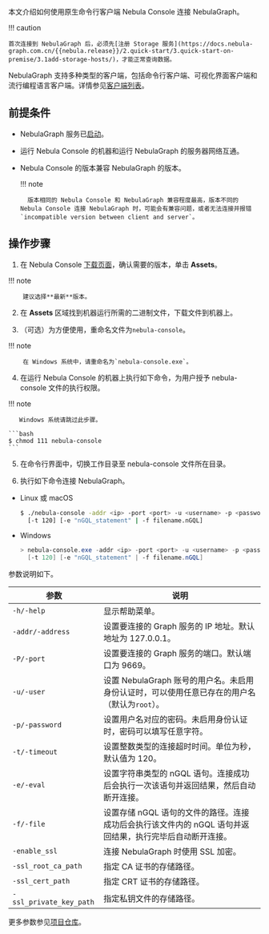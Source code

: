 本文介绍如何使用原生命令行客户端 Nebula Console 连接 NebulaGraph。

<!--本文中的链接必须用外链，因为这篇文档是复用的，用内部链接会出错。-->

!!! caution

    首次连接到 NebulaGraph 后，必须先[注册 Storage 服务](https://docs.nebula-graph.com.cn/{{nebula.release}}/2.quick-start/3.quick-start-on-premise/3.1add-storage-hosts/)，才能正常查询数据。

NebulaGraph 支持多种类型的客户端，包括命令行客户端、可视化界面客户端和流行编程语言客户端。详情参见[客户端列表](https://docs.nebula-graph.com.cn/{{nebula.release}}/14.client/1.nebula-client/)。

## 前提条件

- NebulaGraph 服务已[启动](https://docs.nebula-graph.com.cn/{{nebula.release}}/4.deployment-and-installation/manage-service/)。

- 运行 Nebula Console 的机器和运行 NebulaGraph 的服务器网络互通。

- Nebula Console 的版本兼容 NebulaGraph 的版本。

  !!! note
  
        版本相同的 Nebula Console 和 NebulaGraph 兼容程度最高，版本不同的 Nebula Console 连接 NebulaGraph 时，可能会有兼容问题，或者无法连接并报错`incompatible version between client and server`。

## 操作步骤

1. 在 Nebula Console [下载页面](https://github.com/vesoft-inc/nebula-console/releases "the nebula-console Releases page")，确认需要的版本，单击 **Assets**。

  !!! note

        建议选择**最新**版本。

2. 在 **Assets** 区域找到机器运行所需的二进制文件，下载文件到机器上。


3. （可选）为方便使用，重命名文件为`nebula-console`。

  !!! note

        在 Windows 系统中，请重命名为`nebula-console.exe`。

4. 在运行 Nebula Console 的机器上执行如下命令，为用户授予 nebula-console 文件的执行权限。

  !!! note

       Windows 系统请跳过此步骤。

    ```bash
    $ chmod 111 nebula-console
    ```

5. 在命令行界面中，切换工作目录至 nebula-console 文件所在目录。

6. 执行如下命令连接 NebulaGraph。

  - Linux 或 macOS

    ```bash
    $ ./nebula-console -addr <ip> -port <port> -u <username> -p <password>
      [-t 120] [-e "nGQL_statement" | -f filename.nGQL]
    ```

  - Windows

    ```powershell
    > nebula-console.exe -addr <ip> -port <port> -u <username> -p <password>
      [-t 120] [-e "nGQL_statement" | -f filename.nGQL]
    ```

  参数说明如下。

  | 参数 | 说明 |
  | - | - |
  | `-h/-help` | 显示帮助菜单。 |
  | `-addr/-address` | 设置要连接的 Graph 服务的 IP 地址。默认地址为 127.0.0.1。<!-- 如果 NebulaGraph 部署在 [Nebula Cloud](https://docs.nebula-graph.com.cn/2.6.2/nebula-cloud/1.what-is-cloud/) 上，需要创建 [Private Link](https://docs.nebula-graph.com.cn/2.6.2/nebula-cloud/5.solution/5.2.connection-configuration-and-use)，并设置该参数的值为专用终结点的 IP 地址。 -->|
  | `-P/-port` | 设置要连接的 Graph 服务的端口。默认端口为 9669。|
  | `-u/-user` | 设置 NebulaGraph 账号的用户名。未启用身份认证时，可以使用任意已存在的用户名（默认为`root`）。 |
  | `-p/-password` | 设置用户名对应的密码。未启用身份认证时，密码可以填写任意字符。 |
  | `-t/-timeout`  | 设置整数类型的连接超时时间。单位为秒，默认值为 120。 |
  | `-e/-eval` | 设置字符串类型的 nGQL 语句。连接成功后会执行一次该语句并返回结果，然后自动断开连接。 |
  | `-f/-file` | 设置存储 nGQL 语句的文件的路径。连接成功后会执行该文件内的 nGQL 语句并返回结果，执行完毕后自动断开连接。 |
  | `-enable_ssl` | 连接 NebulaGraph 时使用 SSL 加密。 |
  | `-ssl_root_ca_path` | 指定 CA 证书的存储路径。 |
  | `-ssl_cert_path` | 指定 CRT 证书的存储路径。 |
  | `-ssl_private_key_path` | 指定私钥文件的存储路径。 |

  更多参数参见[项目仓库](https://github.com/vesoft-inc/nebula-console/tree/{{console.branch}})。





